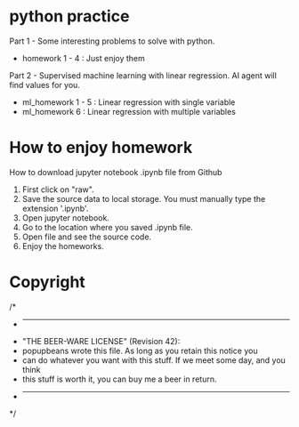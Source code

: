 # python practice

Part 1 - Some interesting problems to solve with python.

- homework 1 - 4 : Just enjoy them

Part 2 - Supervised machine learning with linear regression. AI agent will find values for you.

- ml_homework 1 - 5 : Linear regression with single variable 
- ml_homework 6 : Linear regression with multiple variables


# How to enjoy homework
How to download jupyter notebook .ipynb file from Github

1. First click on "raw".
2. Save the source data to local storage. You must manually type the extension '.ipynb'.
3. Open jupyter notebook.
4. Go to the location where you saved .ipynb file.
5. Open file and see the source code.
6. Enjoy the homeworks.

# Copyright

/*
 * ----------------------------------------------------------------------------
 * "THE BEER-WARE LICENSE" (Revision 42):
 * popupbeans wrote this file.  As long as you retain this notice you
 * can do whatever you want with this stuff. If we meet some day, and you think
 * this stuff is worth it, you can buy me a beer in return.
 * ----------------------------------------------------------------------------
 */